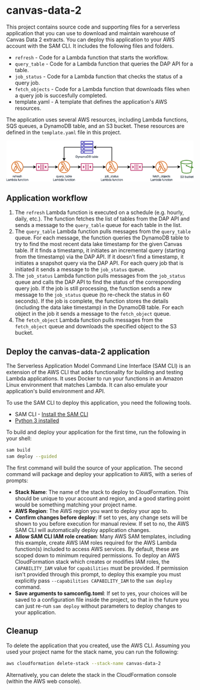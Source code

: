 # canvas-data-2

This project contains source code and supporting files for a serverless application that you can use to download and maintain warehouse of Canvas Data 2 extracts.
You can deploy this application to your AWS account with the SAM CLI. It includes the following files and folders.

- `refresh` - Code for a Lambda function that starts the workflow.
- `query_table` - Code for a Lambda function that queries the DAP API for a table.
- `job_status` - Code for a Lambda function that checks the status of a query job.
- `fetch_objects` - Code for a Lambda function that downloads files when a query job is succesfully completed.
- template.yaml - A template that defines the application's AWS resources.

The application uses several AWS resources, including Lambda functions, SQS queues, a DynamoDB table, and an S3 bucket. These resources are defined in the `template.yaml` file in this project.

![workflow diagram](canvas-data-2.png)

## Application workflow

1. The `refresh` Lambda function is executed on a schedule (e.g. hourly, daily, etc.). The function fetches the list of tables from the DAP API and sends a message to the `query_table` queue for each table in the list.
2. The `query_table` Lambda function pulls messages from the `query_table` queue. For each message, the function queries the DynamoDB table to try to find the most recent data lake timestamp for the given Canvas table. If it finds a timestamp, it initiates an incremental query (starting from the timestamp) via the DAP API. If it doesn't find a timestamp, it initiates a snapshot query via the DAP API. For each query job that is initiated it sends a message to the `job_status` queue.
3. The `job_status` Lambda function pulls messages from the `job_status` queue and calls the DAP API to find the status of the corresponding query job. If the job is still processing, the function sends a new message to the `job_status` queue (to re-check the status in 60 seconds). If the job is complete, the function stores the details (including the data lake timestamp) in the DynamoDB table. For each object in the job it sends a message to the `fetch_object` queue.
4. The `fetch_object` Lambda function pulls messages from the `fetch_object` queue and downloads the specified object to the S3 bucket.

## Deploy the canvas-data-2 application

The Serverless Application Model Command Line Interface (SAM CLI) is an extension of the AWS CLI that adds functionality for building and testing Lambda applications. It uses Docker to run your functions in an Amazon Linux environment that matches Lambda. It can also emulate your application's build environment and API.

To use the SAM CLI to deploy this application, you need the following tools.

* SAM CLI - [Install the SAM CLI](https://docs.aws.amazon.com/serverless-application-model/latest/developerguide/serverless-sam-cli-install.html)
* [Python 3 installed](https://www.python.org/downloads/)

To build and deploy your application for the first time, run the following in your shell:

```bash
sam build
sam deploy --guided
```

The first command will build the source of your application. The second command will package and deploy your application to AWS, with a series of prompts:

* **Stack Name**: The name of the stack to deploy to CloudFormation. This should be unique to your account and region, and a good starting point would be something matching your project name.
* **AWS Region**: The AWS region you want to deploy your app to.
* **Confirm changes before deploy**: If set to yes, any change sets will be shown to you before execution for manual review. If set to no, the AWS SAM CLI will automatically deploy application changes.
* **Allow SAM CLI IAM role creation**: Many AWS SAM templates, including this example, create AWS IAM roles required for the AWS Lambda function(s) included to access AWS services. By default, these are scoped down to minimum required permissions. To deploy an AWS CloudFormation stack which creates or modifies IAM roles, the `CAPABILITY_IAM` value for `capabilities` must be provided. If permission isn't provided through this prompt, to deploy this example you must explicitly pass `--capabilities CAPABILITY_IAM` to the `sam deploy` command.
* **Save arguments to samconfig.toml**: If set to yes, your choices will be saved to a configuration file inside the project, so that in the future you can just re-run `sam deploy` without parameters to deploy changes to your application.


## Cleanup

To delete the application that you created, use the AWS CLI. Assuming you used your project name for the stack name, you can run the following:

```bash
aws cloudformation delete-stack --stack-name canvas-data-2
```

Alternatively, you can delete the stack in the CloudFormation console (within the AWS web console).
